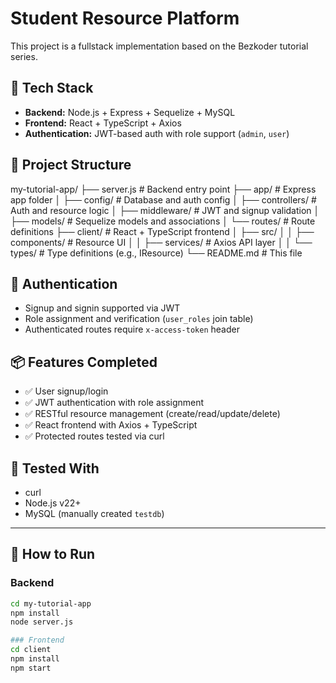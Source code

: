 # Student Resource Platform

This project is a fullstack implementation based on the Bezkoder tutorial series.

## 🔧 Tech Stack

- **Backend:** Node.js + Express + Sequelize + MySQL
- **Frontend:** React + TypeScript + Axios
- **Authentication:** JWT-based auth with role support (`admin`, `user`)

## 🧱 Project Structure

my-tutorial-app/
├── server.js               # Backend entry point
├── app/                    # Express app folder
│   ├── config/             # Database and auth config
│   ├── controllers/        # Auth and resource logic
│   ├── middleware/         # JWT and signup validation
│   ├── models/             # Sequelize models and associations
│   └── routes/             # Route definitions
├── client/                 # React + TypeScript frontend
│   ├── src/
│   │   ├── components/     # Resource UI
│   │   ├── services/       # Axios API layer
│   │   └── types/          # Type definitions (e.g., IResource)
└── README.md               # This file


## 🔐 Authentication

- Signup and signin supported via JWT
- Role assignment and verification (`user_roles` join table)
- Authenticated routes require `x-access-token` header

## 📦 Features Completed

- ✅ User signup/login
- ✅ JWT authentication with role assignment
- ✅ RESTful resource management (create/read/update/delete)
- ✅ React frontend with Axios + TypeScript
- ✅ Protected routes tested via curl

## 🧪 Tested With

- curl
- Node.js v22+
- MySQL (manually created `testdb`)

---

## 🚀 How to Run

### Backend

```bash
cd my-tutorial-app
npm install
node server.js

### Frontend
cd client
npm install
npm start